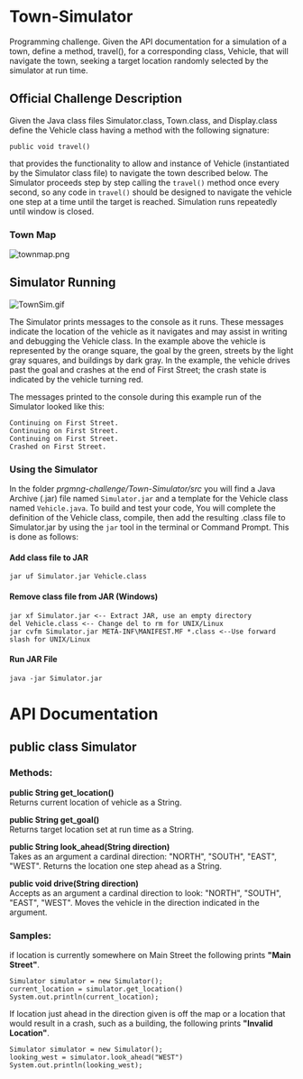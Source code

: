 # Town-Simulator
Programming challenge. Given the API documentation for a simulation of a town, define a method, travel(), for a corresponding class,
Vehicle, that will navigate the town, seeking a target location randomly selected by the simulator at run time.

## Official Challenge Description
Given the Java class files Simulator.class, Town.class, and Display.class define the Vehicle class having a method with
the following signature: 

```public void travel()```

that provides the functionality to allow and instance of Vehicle (instantiated by the Simulator class file) to navigate the town 
described below. The Simulator proceeds step by step calling the ```travel()``` method once every second, so any code in ```travel()```
should be designed to navigate the vehicle one step at a time until the target is reached. Simulation runs repeatedly until window is 
closed.

### Town Map

![townmap.png](townmap.png)

## Simulator Running

![TownSim.gif](TownSim.gif)

The Simulator prints messages to the console as it runs. These messages indicate the location of the vehicle as it navigates and 
may assist in writing and debugging the Vehicle class. In the example above the vehicle is represented by the orange square, the goal
by the green, streets by the light gray squares, and buildings by dark gray. In the example, the vehicle drives past the goal and 
crashes at the end of First Street; the crash state is indicated by the vehicle turning red.

The messages printed to the console during this example run of the Simulator looked like this:
```
Continuing on First Street.
Continuing on First Street.
Continuing on First Street.
Crashed on First Street.
```

### Using the Simulator
In the folder _prgmng-challenge/Town-Simulator/src_ you will find a Java Archive (.jar) file named ```Simulator.jar``` and a template
for the Vehicle class named ```Vehicle.java```. To build and test your code, You will complete the definition of the Vehicle class, 
compile, then add the resulting .class file to Simulator.jar by using the ```jar``` tool in the terminal or Command Prompt. This 
is done as follows:

#### Add class file to JAR
```jar uf Simulator.jar Vehicle.class```

#### Remove class file from JAR (Windows)
```
jar xf Simulator.jar <-- Extract JAR, use an empty directory
del Vehicle.class <-- Change del to rm for UNIX/Linux
jar cvfm Simulator.jar META-INF\MANIFEST.MF *.class <--Use forward slash for UNIX/Linux
```

#### Run JAR File
```
java -jar Simulator.jar
```

# API Documentation
## public class Simulator
### Methods:
**public String get_location()**<br/>
  Returns current location of vehicle as a String.<br/>
  
**public String get_goal()**<br/>
  Returns target location set at run time as a String.<br/>
  
**public String look_ahead(String direction)**<br/>
  Takes as an argument a cardinal direction: "NORTH", "SOUTH", "EAST", "WEST". Returns the location one step ahead as a String.<br/>
  
**public void drive(String direction)**<br/>
  Accepts as an argument a cardinal direction to look: "NORTH", "SOUTH", "EAST", "WEST". Moves the vehicle in the direction indicated in the 
  argument.<br/>
  
### Samples:

if location is currently somewhere on Main Street the following prints **"Main Street"**.
```
Simulator simulator = new Simulator();
current_location = simulator.get_location()
System.out.println(current_location); 
```
If location just ahead in the direction given is off the map or a location that would result in a crash, such as a building, 
the following prints **"Invalid Location"**.
```
Simulator simulator = new Simulator();
looking_west = simulator.look_ahead("WEST")
System.out.println(looking_west); 
```

